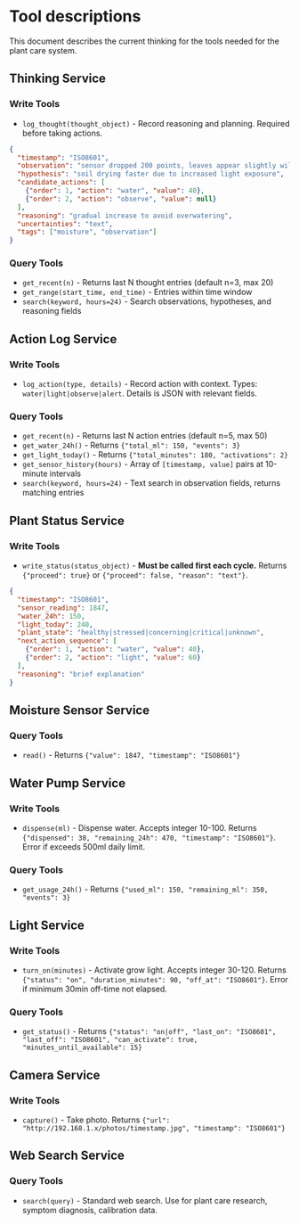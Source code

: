 # Tool descriptions

This document describes the current thinking for the tools needed for the plant care system.

## Thinking Service

### Write Tools

- `log_thought(thought_object)` - Record reasoning and planning. Required before taking actions.

```json
{
  "timestamp": "ISO8601",
  "observation": "sensor dropped 200 points, leaves appear slightly wilted",
  "hypothesis": "soil drying faster due to increased light exposure",
  "candidate_actions": [
    {"order": 1, "action": "water", "value": 40},
    {"order": 2, "action": "observe", "value": null}
  ],
  "reasoning": "gradual increase to avoid overwatering",
  "uncertainties": "text",
  "tags": ["moisture", "observation"]
}
```

### Query Tools

- `get_recent(n)` - Returns last N thought entries (default n=3, max 20)
- `get_range(start_time, end_time)` - Entries within time window
- `search(keyword, hours=24)` - Search observations, hypotheses, and reasoning fields

## Action Log Service

### Write Tools

- `log_action(type, details)` - Record action with context. Types: `water|light|observe|alert`. Details is JSON with relevant fields.

### Query Tools

- `get_recent(n)` - Returns last N action entries (default n=5, max 50)
- `get_water_24h()` - Returns `{"total_ml": 150, "events": 3}`
- `get_light_today()` - Returns `{"total_minutes": 180, "activations": 2}`
- `get_sensor_history(hours)` - Array of `[timestamp, value]` pairs at 10-minute intervals
- `search(keyword, hours=24)` - Text search in observation fields, returns matching entries

## Plant Status Service

### Write Tools

- `write_status(status_object)` - **Must be called first each cycle.** Returns `{"proceed": true}` or `{"proceed": false, "reason": "text"}`.

```json
{
  "timestamp": "ISO8601",
  "sensor_reading": 1847,
  "water_24h": 150,
  "light_today": 240,
  "plant_state": "healthy|stressed|concerning|critical|unknown",
  "next_action_sequence": [
    {"order": 1, "action": "water", "value": 40},
    {"order": 2, "action": "light", "value": 60}
  ],
  "reasoning": "brief explanation"
}
```

## Moisture Sensor Service

### Query Tools

- `read()` - Returns `{"value": 1847, "timestamp": "ISO8601"}`

## Water Pump Service

### Write Tools

- `dispense(ml)` - Dispense water. Accepts integer 10-100. Returns `{"dispensed": 30, "remaining_24h": 470, "timestamp": "ISO8601"}`. Error if exceeds 500ml daily limit.

### Query Tools

- `get_usage_24h()` - Returns `{"used_ml": 150, "remaining_ml": 350, "events": 3}`

## Light Service

### Write Tools

- `turn_on(minutes)` - Activate grow light. Accepts integer 30-120. Returns `{"status": "on", "duration_minutes": 90, "off_at": "ISO8601"}`. Error if minimum 30min off-time not elapsed.

### Query Tools

- `get_status()` - Returns `{"status": "on|off", "last_on": "ISO8601", "last_off": "ISO8601", "can_activate": true, "minutes_until_available": 15}`

## Camera Service

### Write Tools

- `capture()` - Take photo. Returns `{"url": "http://192.168.1.x/photos/timestamp.jpg", "timestamp": "ISO8601"}`

## Web Search Service

### Query Tools

- `search(query)` - Standard web search. Use for plant care research, symptom diagnosis, calibration data.